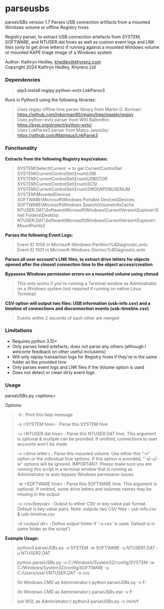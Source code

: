 # parseusbs
parseUSBs version 1.7
Parses USB connection artifacts from a mounted Windows volume or offline Registry hives  

Registry parser, to extract USB connection artefacts from SYSTEM, SOFTWARE, and NTUSER.dat hives as well as custom event logs and LNK files (only to get drive letters) if running against a mounted Windows volume or mounted KAPE triage image of a Windows system  

Author: Kathryn Hedley, khedley@khyrenz.com  
Copyright 2024 Kathryn Hedley, Khyrenz Ltd  

### Dependencies
> **pip3 install regipy python-evtx LnkParse3**

Runs in Python3 using the following libraries:
> Uses regipy offline hive parser library from Martin G. Korman: https://github.com/mkorman90/regipy/tree/master/regipy  
> Uses python-evtx parser from Willi Ballenthin: https://pypi.org/project/python-evtx/  
> Uses LnkParse3 parser from Matus Jasnicky: https://github.com/Matmaus/LnkParse3  

### Functionality
**Extracts from the following Registry keys/values:**  
>  SYSTEM\Select\Current -> to get CurrentControlSet  
>  SYSTEM\CurrentControlSet\Enum\USB  
>  SYSTEM\CurrentControlSet\Enum\USBSTOR  
>  SYSTEM\CurrentControlSet\Enum\SCSI  
>  SYSTEM\CurrentControlSet\Enum\SWD\WPDBUSENUM  
>  SYSTEM\MountedDevices  
>  SOFTWARE\Microsoft\Windows Portable Devices\Devices  
>  SOFTWARE\Microsoft\Windows Search\VolumeInfoCache  
>  NTUSER.DAT\Software\Microsoft\Windows\CurrentVersion\Explorer\Shell Folders\Desktop  
>  NTUSER.DAT\Software\Microsoft\Windows\CurrentVersion\Explorer\MountPoints2  

**Parses the following Event Logs:**  
>  Event ID 1006 in Microsoft-Windows-Partition%4Diagnostic.evtx  
>  Event ID 1001 in Microsoft-Windows-Storsvc%4Diagnostic.evtx  

**Parses all user account's LNK files, to extract drive letters for objects opened after the closest connection time to the object access/creation** 


**Bypasses Windows permission errors on a mounted volume using chmod**  
> This only works if you're running a Terminal window as Administrator on a Windows system (not required if running on native Linux Terminal)
  
**CSV option will output two files: USB information (usb-info.csv) and a timeline of connections and disconnection events (usb-timeline.csv)**  
> Events within 2 seconds of each other are merged  


### Limitations
  - Requires python 3.10+
  - Only parses listed artefacts; does not parse any others (although I welcome feedback on other useful inclusions) 
  - Will only replay transaction logs for Registry hives if they're in the same folder as the provided hive 
  - Only parses event logs and LNK files if the Volume option is used
  - Does not detect or clean dirty event logs


### Usage 
  parseUSBs.py \<options\>  
	
Options:  
> 	-h 		          			: Print this help message  
>  
>	-s    \<SYSTEM hive\>  		: Parse this SYSTEM hive    
>
>	-u    \<NTUSER.dat hive\> 	: Parse this NTUSER.DAT hive. This argument is optional & multiple can be provided. If omitted, connections to user accounts won\'t be made   
>
> 	-v    \<drive letter\>		: Parse this mounted volume. Use either this "-v" option or the individual hive options. If this option is provided, "-s|-u|-w" options will be ignored. *IMPORTANT*: Please make sure you are running this script in a terminal window that is running as Administrator to auto-bypass Windows permission issues  
>
> 	-w    \<SOFTWARE hive\>	 	: Parse this SOFTWARE hive. This argument is optional. If omitted, some drive letters and volumes names may be missing in the output  
>
>	-o    \<csv|keyval\>		: Output to either CSV or key-value pair format. Default is key-value pairs. Note: outputs two CSV files - usb-info.csv & usb-timeline.csv   
>
> 	-d    \<output dir\>			: Define output folder if \'-o csv\' is used. Default is in same folder as the script') 

**Example Usage:**  
>    python3 parseUSBs.py -s SYSTEM -w SOFTWARE -u NTUSER1.DAT -u NTUSER2.DAT 
> 
>    python parseUSBs.py -s C:/Windows/System32/config/SYSTEM -w C:/Windows/System32/config/SOFTWARE -u C:/Users/user1/NTUSER.DAT -o csv
>
>    (In Windows CMD as Administrator:) python parseUSBs.py -v F:
>
>    (In Windows CMD as Administrator:) parseUSBs.exe -v F: 
>
>    (on WSL as Administrator:) python3 parseUSBs.py -v /mnt/f  
